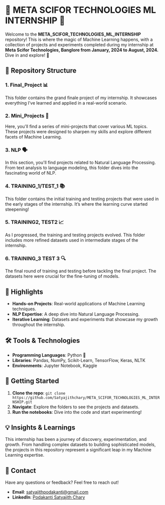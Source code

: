 # 🌟 META SCIFOR TECHNOLOGIES ML INTERNSHIP 🌟

Welcome to the **META_SCIFOR_TECHNOLOGIES_ML_INTERNSHIP** repository! This is where the magic of Machine Learning happens, with a collection of projects and experiments completed during my internship at **Meta Scifor Technologies, Banglore from January, 2024 to August, 2024.** Dive in and explore! 🚀

## 📂 Repository Structure

### 1. **Final_Project** 📊
This folder contains the grand finale project of my internship. It showcases everything I’ve learned and applied in a real-world scenario.

### 2. **Mini_Projects** 🧩
Here, you'll find a series of mini-projects that cover various ML topics. These projects were designed to sharpen my skills and explore different facets of Machine Learning.

### 3. **NLP** 🗣️
In this section, you'll find projects related to Natural Language Processing. From text analysis to language modeling, this folder dives into the fascinating world of NLP.

### 4. **TRAINING_1/TEST_1** 📚
This folder contains the initial training and testing projects that were used in the early stages of the internship. It’s where the learning curve started steepening!

### 5. **TRAINING2, TEST2** 📈
As I progressed, the training and testing projects evolved. This folder includes more refined datasets used in intermediate stages of the internship.

### 6. **TRAINING_3 TEST 3** 🔍
The final round of training and testing before tackling the final project. The datasets here were crucial for the fine-tuning of models.

## 📌 Highlights

- **Hands-on Projects**: Real-world applications of Machine Learning techniques.
- **NLP Expertise**: A deep dive into Natural Language Processing.
- **Iterative Learning**: Datasets and experiments that showcase my growth throughout the internship.

## 🛠️ Tools & Technologies

- **Programming Languages**: Python 🐍
- **Libraries**: Pandas, NumPy, Scikit-Learn, TensorFlow, Keras, NLTK
- **Environments**: Jupyter Notebook, Kaggle

## 🚀 Getting Started

1. **Clone the repo**: `git clone https://github.com/Satyajithchary/META_SCIFOR_TECHNOLOGIES_ML_INTERNSHIP.git`
2. **Navigate**: Explore the folders to see the projects and datasets.
3. **Run the notebooks**: Dive into the code and start experimenting!

## 💡 Insights & Learnings

This internship has been a journey of discovery, experimentation, and growth. From handling complex datasets to building sophisticated models, the projects in this repository represent a significant leap in my Machine Learning expertise.

## 📧 Contact

Have any questions or feedback? Feel free to reach out!

- **Email**: satyajithpodakanti@gmail.com
- **LinkedIn**: [Podakanti Satyajith Chary](https://www.linkedin.com/in/satyajithchary/)
